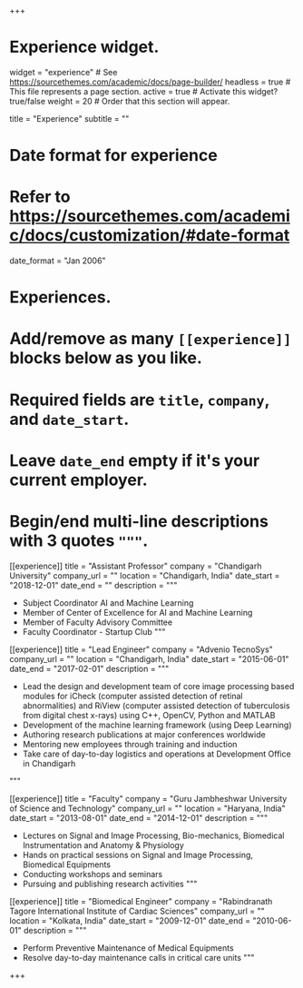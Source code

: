 +++
# Experience widget.
widget = "experience"  # See https://sourcethemes.com/academic/docs/page-builder/
headless = true  # This file represents a page section.
active = true  # Activate this widget? true/false
weight = 20  # Order that this section will appear.

title = "Experience"
subtitle = ""

# Date format for experience
#   Refer to https://sourcethemes.com/academic/docs/customization/#date-format
date_format = "Jan 2006"

# Experiences.
#   Add/remove as many `[[experience]]` blocks below as you like.
#   Required fields are `title`, `company`, and `date_start`.
#   Leave `date_end` empty if it's your current employer.
#   Begin/end multi-line descriptions with 3 quotes `"""`.

[[experience]]
  title = "Assistant Professor"
  company = "Chandigarh University"
  company_url = ""
  location = "Chandigarh, India"
  date_start = "2018-12-01"
  date_end = ""
  description = """
    
  * Subject Coordinator AI and Machine Learning
  * Member of Center of Excellence for AI and Machine Learning
  * Member of Faculty Advisory Committee
  * Faculty Coordinator - Startup Club
  """

[[experience]]
  title = "Lead Engineer"
  company = "Advenio TecnoSys"
  company_url = ""
  location = "Chandigarh, India"
  date_start = "2015-06-01"
  date_end = "2017-02-01"
  description = """
  
  * Lead the design and development team of core image processing based modules for iCheck (computer assisted detection of retinal abnormalities) and RiView (computer assisted detection of tuberculosis from digital chest x-rays) using C++, OpenCV, Python and MATLAB
  * Development of the machine learning framework (using Deep Learning)
  * Authoring research publications at major conferences worldwide
  * Mentoring new employees through training and induction
  * Take care of day-to-day logistics and operations at Development Office in Chandigarh

  """

[[experience]]
  title = "Faculty"
  company = "Guru Jambheshwar University of Science and Technology"
  company_url = ""
  location = "Haryana, India"
  date_start = "2013-08-01"
  date_end = "2014-12-01"
  description = """
  
  * Lectures on Signal and Image Processing, Bio-mechanics, Biomedical Instrumentation and Anatomy & Physiology
  * Hands on practical sessions on Signal and Image Processing, Biomedical Equipments
  * Conducting workshops and seminars
  * Pursuing and publishing research activities
  """

[[experience]]
  title = "Biomedical Engineer"
  company = "Rabindranath Tagore International Institute of Cardiac Sciences"
  company_url = ""
  location = "Kolkata, India"
  date_start = "2009-12-01"
  date_end = "2010-06-01"
  description = """
  
  * Perform Preventive Maintenance of Medical Equipments
  * Resolve day-to-day maintenance calls in critical care units
  """

+++
